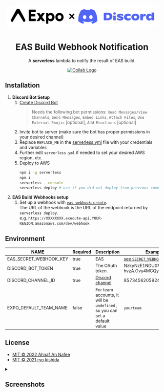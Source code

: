 <p align="center">
    <img alt="Collab Logo" src="assets/collab.png" height="auto" width="500" style="border-radius:20%">
</p>

<h1 align="center">
    EAS Build Webhook Notification
</h1>

<p align="center">
    A <strong>serverless</strong> lambda to notify the result of EAS build. 
</p>
<p align="center">
    <a href="https://www.serverless.com/">
         <img alt="Collab Logo" src="https://user-images.githubusercontent.com/2752551/30404912-d5781a00-989d-11e7-8d25-5ebca177326a.png" height="auto" width="200" style="border-radius:20%">
    </a>
</p>

## Installation

1. **Discord Bot Setup**
    1. [Create Discord Bot](https://stackabuse.com/guide-to-creating-a-discord-bot-in-javascript-with-discordjs-v13/)
        > Needs the following bot permissions: `Read Messages/View Channels`, `Send Messages`, `Embed Links`, `Attach Files`, `Use External Emojis` [optional], `Add Reactions` [optional]
    2. Invite bot to server (make sure the bot has proper permissions in your desired channel)
    3. Replace `REPLACE_ME` in the [serverless.yml](./serverless.yml) file with your credentials and variables
    4. Further edit `serverless.yml` if needed to set your desired AWS region, etc.
    5. Deploy to AWS
        ```zsh
        npm i -g serverless
        npm i
        serverless --console
        serverless deploy # use if you did not deploy from previous command
        ```
2. **EAS Build Webhooks setup**
    1. Set up a webhook with [`eas webhook:create`](https://docs.expo.dev/build-reference/build-webhook/).  
       The URL of the webhook is the URL of the endpoint returned by `serverless deploy`.  
       e.g. `https://XXXXXXXX.execute-api.YOUR-REGION.amazonaws.com/dev/webhook`

## Environment

| NAME                   | Required | Description                                                                                                            | Example/Document                                                                 |
| ---------------------- | -------- | ---------------------------------------------------------------------------------------------------------------------- | -------------------------------------------------------------------------------- |
| EAS_SECRET_WEBHOOK_KEY | true     | EAS                                                                                                                    | [see `SECRET_WEBHOOK_KEY`](https://docs.expo.dev/build-reference/build-webhook/) |
| DISCORD_BOT_TOKEN      | true     | The OAuth token.                                                                                                       | NzkyNzE1NDU0MTk2MDg4ODQy.X-hvzA.Ovy4MCQywSkoMRRclStW4xAYK7I                      |
| DISCORD_CHANNEL_ID     | true     | [Discord channel](https://support.discord.com/hc/en-us/articles/206346498-Where-can-I-find-my-User-Server-Message-ID-) | 8573456205924986                                                                 |
| EXPO_DEFAULT_TEAM_NAME | false    | For team accounts, it will be `undefined` , so you can set a default value                                             | `yourteam`                                                                       |

## License

-   [MIT © 2022 Ahnaf An Nafee](https://github.com/ahnafnafee/eas-discord-build-notify/blob/master/LICENSE)
-   [MIT © 2021 ryo kishida](https://github.com/ryo-rm/eas-slack-build-notify/blob/main/LICENSE)

<details>
<summary><h2>Screenshots</h2></summary>

<p float="left">
    <img alt="Success" src="assets/success.png" height="auto" width="400">
    <img alt="Fail" src="assets/fail.png" height="auto" width="400">
</p>

</details>
